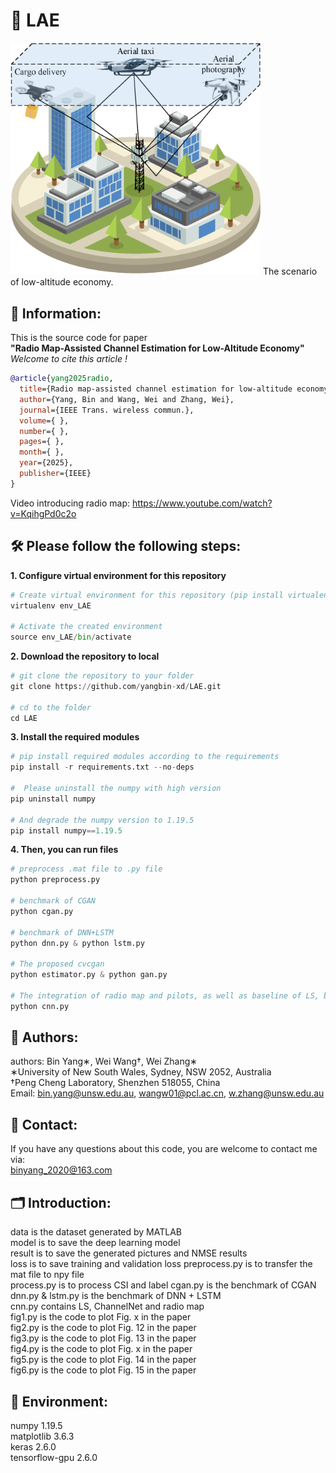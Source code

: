 # 🚨 LAE

<img src='scenario.png' alt='The framework' width='400'>
The scenario of low-altitude economy.  

## 📝 Information:
This is the source code for paper  
__"Radio Map-Assisted Channel Estimation for Low-Altitude Economy"__  
_Welcome to cite this article !_

```bibtex
@article{yang2025radio,
  title={Radio map-assisted channel estimation for low-altitude economy},
  author={Yang, Bin and Wang, Wei and Zhang, Wei},
  journal={IEEE Trans. wireless commun.},
  volume={ },
  number={ },
  pages={ },
  month={ },
  year={2025},
  publisher={IEEE}
}
```
Video introducing radio map: https://www.youtube.com/watch?v=KqihgPd0c2o

## 🛠️ Please follow the following steps:
__1. Configure virtual environment for this repository__  
```python
# Create virtual environment for this repository (pip install virtualenv)  
virtualenv env_LAE

# Activate the created environment
source env_LAE/bin/activate
```

__2. Download the repository to local__
```python
# git clone the repository to your folder
git clone https://github.com/yangbin-xd/LAE.git  

# cd to the folder
cd LAE
```

__3. Install the required modules__
```python
# pip install required modules according to the requirements
pip install -r requirements.txt --no-deps

#  Please uninstall the numpy with high version
pip uninstall numpy

# And degrade the numpy version to 1.19.5
pip install numpy==1.19.5
```

__4. Then, you can run files__
```python
# preprocess .mat file to .py file   
python preprocess.py

# benchmark of CGAN
python cgan.py

# benchmark of DNN+LSTM  
python dnn.py & python lstm.py

# The proposed cvcgan
python estimator.py & python gan.py

# The integration of radio map and pilots, as well as baseline of LS, benchmark of ChnanelNet
python cnn.py
```

## 👤 Authors:  
authors: Bin Yang∗, Wei Wang†, Wei Zhang∗  
∗University of New South Wales, Sydney, NSW 2052, Australia   
†Peng Cheng Laboratory, Shenzhen 518055, China  
Email: bin.yang@unsw.edu.au, wangw01@pcl.ac.cn, w.zhang@unsw.edu.au  

## 📨 Contact:  
If you have any questions about this code, you are welcome to contact me via:  
binyang_2020@163.com  

## 🗂️ Introduction:  
data is the dataset generated by MATLAB                
model is to save the deep learning model  
result is to save the generated pictures and NMSE results  
loss is to save training and validation loss
preprocess.py is to transfer the mat file to npy file  
process.py is to process CSI and label
cgan.py is the benchmark of CGAN
dnn.py & lstm.py is the benchmark of DNN + LSTM  
cnn.py contains LS, ChannelNet and radio map  
fig1.py is the code to plot Fig. x in the paper  
fig2.py is the code to plot Fig. 12 in the paper  
fig3.py is the code to plot Fig. 13 in the paper  
fig4.py is the code to plot Fig. x in the paper  
fig5.py is the code to plot Fig. 14 in the paper  
fig6.py is the code to plot Fig. 15 in the paper    

## 🚀 Environment:  
numpy                   1.19.5  
matplotlib              3.6.3  
keras                   2.6.0  
tensorflow-gpu          2.6.0 
